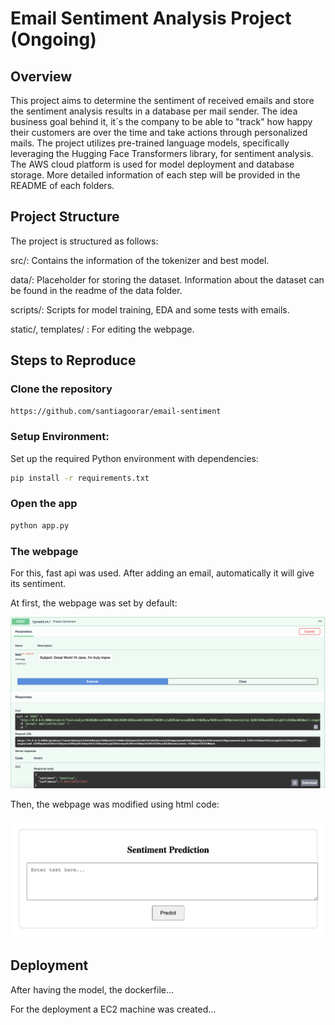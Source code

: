 # Email Sentiment Analysis Project (Ongoing)

## Overview

This project aims to determine the sentiment of received emails and store the sentiment analysis results in a database per mail sender. The idea business goal behind it, it´s the company to be able to "track" how happy their customers are over the time and take actions through personalized mails. The project utilizes pre-trained language models, specifically leveraging the Hugging Face Transformers library, for sentiment analysis. The AWS cloud platform is used for model deployment and database storage. More detailed information of each step will be provided in the README of each folders.

## Project Structure

The project is structured as follows:

src/: Contains the information of the tokenizer and best model.

data/: Placeholder for storing the dataset. Information about the dataset can be found in the readme of the data folder.

scripts/: Scripts for model training, EDA and some tests with emails.

static/, templates/ : For editing the webpage.

## Steps to Reproduce

### Clone the repository

``` bash
https://github.com/santiagoorar/email-sentiment
```

### Setup Environment:

Set up the required Python environment with dependencies:

``` bash
pip install -r requirements.txt
```

### Open the app

``` bash
python app.py
```

### The webpage

For this, fast api was used. After adding an email, automatically it will give its sentiment.

At first, the webpage was set by default:

![Default Webpage](Images/Webpage.jpeg)

Then, the webpage was modified using html code:

![Modified Webpage](Images/Webpage_modified.jpeg)

## Deployment

After having the model, the dockerfile...

For the deployment a EC2 machine was created...



